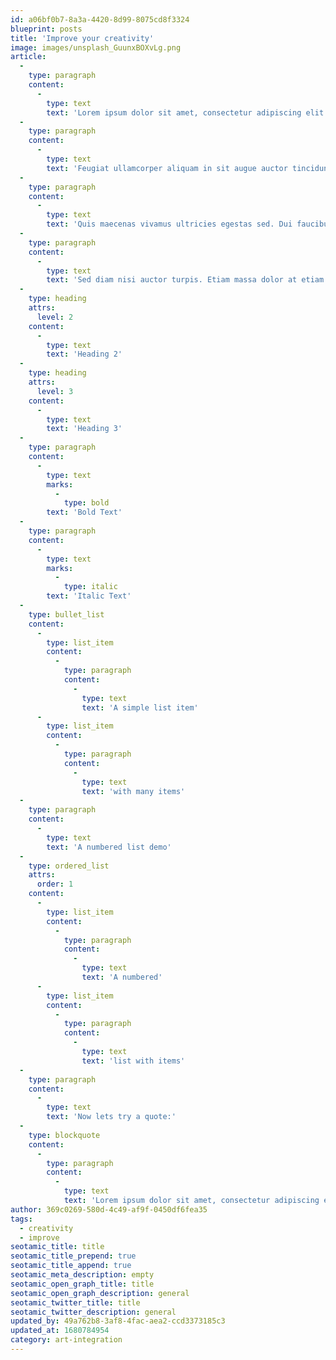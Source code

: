 ```yaml
---
id: a06bf0b7-8a3a-4420-8d99-8075cd8f3324
blueprint: posts
title: 'Improve your creativity'
image: images/unsplash_GuunxBOXvLg.png
article:
  -
    type: paragraph
    content:
      -
        type: text
        text: 'Lorem ipsum dolor sit amet, consectetur adipiscing elit. Placerat porttitor felis porttitor amet aliquam ut tempus. Consectetur malesuada mauris in ac amet quis. Accumsan a, odio enim eget est sed. Iaculis amet netus non scelerisque tincidunt risus. Eu fermentum viverra felis neque lorem risus imperdiet rhoncus, magna. Tortor nec facilisis pharetra pharetra. Fermentum aenean parturient adipiscing odio. Ullamcorper non dolor dictum lacus urna nam in sem facilisis. Neque, semper morbi praesent est in a quis etiam.'
  -
    type: paragraph
    content:
      -
        type: text
        text: 'Feugiat ullamcorper aliquam in sit augue auctor tincidunt. Lectus aliquam consectetur in commodo ullamcorper aliquet nunc, sed consequat. Quis auctor pharetra urna non tempus aliquet ultrices sodales.'
  -
    type: paragraph
    content:
      -
        type: text
        text: 'Quis maecenas vivamus ultricies egestas sed. Dui faucibus faucibus sed nisi. Elementum bibendum vel morbi cursus arcu facilisis aliquam. Ultrices donec egestas vestibulum tempus varius mi enim. Vulputate volutpat scelerisque tincidunt sed cursus aenean luctus tempor, tortor.'
  -
    type: paragraph
    content:
      -
        type: text
        text: 'Sed diam nisi auctor turpis. Etiam massa dolor at etiam nunc varius dui. Neque fringilla vel, mauris duis aliquam odio purus gravida. Sodales fermentum euismod arcu, morbi suscipit nulla diam tristique. Volutpat, egestas donec sollicitudin convallis. Justo, morbi sit nunc amet in sit elementum diam dis. Sit tortor sit dui non ultrices ac.'
  -
    type: heading
    attrs:
      level: 2
    content:
      -
        type: text
        text: 'Heading 2'
  -
    type: heading
    attrs:
      level: 3
    content:
      -
        type: text
        text: 'Heading 3'
  -
    type: paragraph
    content:
      -
        type: text
        marks:
          -
            type: bold
        text: 'Bold Text'
  -
    type: paragraph
    content:
      -
        type: text
        marks:
          -
            type: italic
        text: 'Italic Text'
  -
    type: bullet_list
    content:
      -
        type: list_item
        content:
          -
            type: paragraph
            content:
              -
                type: text
                text: 'A simple list item'
      -
        type: list_item
        content:
          -
            type: paragraph
            content:
              -
                type: text
                text: 'with many items'
  -
    type: paragraph
    content:
      -
        type: text
        text: 'A numbered list demo'
  -
    type: ordered_list
    attrs:
      order: 1
    content:
      -
        type: list_item
        content:
          -
            type: paragraph
            content:
              -
                type: text
                text: 'A numbered'
      -
        type: list_item
        content:
          -
            type: paragraph
            content:
              -
                type: text
                text: 'list with items'
  -
    type: paragraph
    content:
      -
        type: text
        text: 'Now lets try a quote:'
  -
    type: blockquote
    content:
      -
        type: paragraph
        content:
          -
            type: text
            text: 'Lorem ipsum dolor sit amet, consectetur adipiscing elit. Placerat porttitor felis porttitor amet aliquam ut tempus. Consectetur malesuada mauris in ac amet quis.'
author: 369c0269-580d-4c49-af9f-0450df6fea35
tags:
  - creativity
  - improve
seotamic_title: title
seotamic_title_prepend: true
seotamic_title_append: true
seotamic_meta_description: empty
seotamic_open_graph_title: title
seotamic_open_graph_description: general
seotamic_twitter_title: title
seotamic_twitter_description: general
updated_by: 49a762b8-3af8-4fac-aea2-ccd3373185c3
updated_at: 1680784954
category: art-integration
---
```

